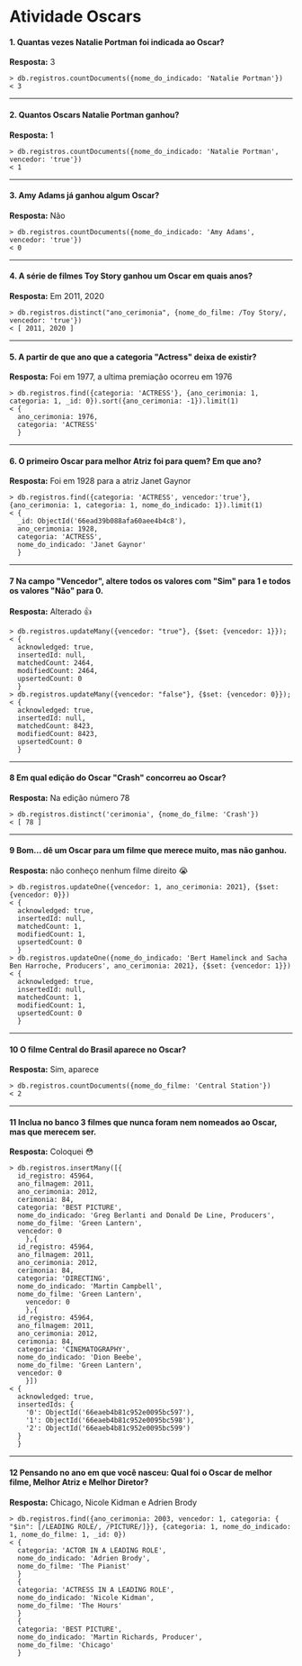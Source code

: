 # Atividade Oscars

#### 1. Quantas vezes Natalie Portman foi indicada ao Oscar?</br>
<strong>Resposta:</strong> 3

```
> db.registros.countDocuments({nome_do_indicado: 'Natalie Portman'})
< 3
```
<hr>

#### 2. Quantos Oscars Natalie Portman ganhou?</br>
<strong>Resposta:</strong> 1

```
> db.registros.countDocuments({nome_do_indicado: 'Natalie Portman', vencedor: 'true'})
< 1
```
<hr>

#### 3. Amy Adams já ganhou algum Oscar?</br>
<strong>Resposta:</strong> Não

```
> db.registros.countDocuments({nome_do_indicado: 'Amy Adams', vencedor: 'true'})
< 0
```

<hr>

#### 4. A série de filmes Toy Story ganhou um Oscar em quais anos?</br>
<strong>Resposta:</strong> Em 2011, 2020

```
> db.registros.distinct("ano_cerimonia", {nome_do_filme: /Toy Story/, vencedor: 'true'})
< [ 2011, 2020 ]
```

<hr>

#### 5. A partir de que ano que a categoria "Actress" deixa de existir?</br>
<strong>Resposta:</strong> Foi em 1977, a ultima premiação ocorreu em 1976

```
> db.registros.find({categoria: 'ACTRESS'}, {ano_cerimonia: 1, categoria: 1, _id: 0}).sort({ano_cerimonia: -1}).limit(1)
< {
  ano_cerimonia: 1976,
  categoria: 'ACTRESS'
  }
```

<hr>

#### 6. O primeiro Oscar para melhor Atriz foi para quem? Em que ano?</br>
<strong>Resposta:</strong> Foi em 1928 para a atriz Janet Gaynor

```
> db.registros.find({categoria: 'ACTRESS', vencedor:'true'}, {ano_cerimonia: 1, categoria: 1, nome_do_indicado: 1}).limit(1)
< {
  _id: ObjectId('66ead39b088afa60aee4b4c8'),
  ano_cerimonia: 1928,
  categoria: 'ACTRESS',
  nome_do_indicado: 'Janet Gaynor'
  }
```
<hr>

#### 7 Na campo "Vencedor", altere todos os valores com "Sim" para 1 e todos os valores "Não" para 0.</br>
<strong>Resposta:</strong> Alterado 👍

```
> db.registros.updateMany({vencedor: "true"}, {$set: {vencedor: 1}});
< {
  acknowledged: true,
  insertedId: null,
  matchedCount: 2464,
  modifiedCount: 2464,
  upsertedCount: 0
  }
> db.registros.updateMany({vencedor: "false"}, {$set: {vencedor: 0}});
< {
  acknowledged: true,
  insertedId: null,
  matchedCount: 8423,
  modifiedCount: 8423,
  upsertedCount: 0
  }
```

<hr>

#### 8 Em qual edição do Oscar "Crash" concorreu ao Oscar?</br>
<strong>Resposta:</strong> Na edição número 78

```
> db.registros.distinct('cerimonia', {nome_do_filme: 'Crash'})
< [ 78 ]
```

<hr>

#### 9 Bom... dê um Oscar para um filme que merece muito, mas não ganhou.</br>
<strong>Resposta:</strong> não conheço nenhum filme direito 😭

```
> db.registros.updateOne({vencedor: 1, ano_cerimonia: 2021}, {$set: {vencedor: 0}})
< {
  acknowledged: true,
  insertedId: null,
  matchedCount: 1,
  modifiedCount: 1,
  upsertedCount: 0
  }
> db.registros.updateOne({nome_do_indicado: 'Bert Hamelinck and Sacha Ben Harroche, Producers', ano_cerimonia: 2021}, {$set: {vencedor: 1}})
< {
  acknowledged: true,
  insertedId: null,
  matchedCount: 1,
  modifiedCount: 1,
  upsertedCount: 0
  }
```

<hr>

#### 10 O filme Central do Brasil aparece no Oscar?</br>
<strong>Resposta:</strong> Sim, aparece

```
> db.registros.countDocuments({nome_do_filme: 'Central Station'})
< 2
```

<hr>

#### 11 Inclua no banco 3 filmes que nunca foram nem nomeados ao Oscar, mas que merecem ser. </br>
<strong>Resposta:</strong> Coloquei 😳

```
> db.registros.insertMany([{
  id_registro: 45964,
  ano_filmagem: 2011,
  ano_cerimonia: 2012,
  cerimonia: 84,
  categoria: 'BEST PICTURE',
  nome_do_indicado: 'Greg Berlanti and Donald De Line, Producers',
  nome_do_filme: 'Green Lantern',
  vencedor: 0
    },{
  id_registro: 45964,
  ano_filmagem: 2011,
  ano_cerimonia: 2012,
  cerimonia: 84,
  categoria: 'DIRECTING',
  nome_do_indicado: 'Martin Campbell',
  nome_do_filme: 'Green Lantern',
    vencedor: 0
    },{
  id_registro: 45964,
  ano_filmagem: 2011,
  ano_cerimonia: 2012,
  cerimonia: 84,
  categoria: 'CINEMATOGRAPHY',
  nome_do_indicado: 'Dion Beebe',
  nome_do_filme: 'Green Lantern',
  vencedor: 0
    }])
< {
  acknowledged: true,
  insertedIds: {
    '0': ObjectId('66eaeb4b81c952e0095bc597'),
    '1': ObjectId('66eaeb4b81c952e0095bc598'),
    '2': ObjectId('66eaeb4b81c952e0095bc599')
  }
  }
```

<hr>

#### 12 Pensando no ano em que você nasceu: Qual foi o Oscar de melhor filme, Melhor Atriz e Melhor Diretor?</br>
<strong>Resposta:</strong> Chicago, Nicole Kidman e Adrien Brody


```
> db.registros.find({ano_cerimonia: 2003, vencedor: 1, categoria: { "$in": [/LEADING ROLE/, /PICTURE/]}}, {categoria: 1, nome_do_indicado: 1, nome_do_filme: 1, _id: 0})
< {
  categoria: 'ACTOR IN A LEADING ROLE',
  nome_do_indicado: 'Adrien Brody',
  nome_do_filme: 'The Pianist'
  }
  {
  categoria: 'ACTRESS IN A LEADING ROLE',
  nome_do_indicado: 'Nicole Kidman',
  nome_do_filme: 'The Hours'
  }
  {
  categoria: 'BEST PICTURE',
  nome_do_indicado: 'Martin Richards, Producer',
  nome_do_filme: 'Chicago'
  }
```